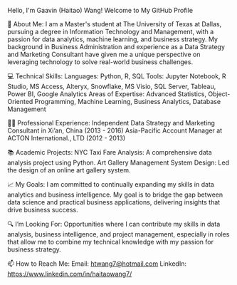 Hello, I'm Gaavin (Haitao) Wang!
Welcome to My GitHub Profile

🌱 About Me:
I am a Master's student at The University of Texas at Dallas, pursuing a degree in Information Technology and Management, with a passion for data analytics, machine learning, and business strategy. My background in Business Administration and experience as a Data Strategy and Marketing Consultant have given me a unique perspective on leveraging technology to solve real-world business challenges.

💻 Technical Skills:
Languages: Python, R, SQL
Tools: Jupyter Notebook, R Studio, MS Access, Alteryx, Snowflake, MS Visio, SQL Server, Tableau, Power BI, Google Analytics
Areas of Expertise: Advanced Statistics, Object-Oriented Programming, Machine Learning, Business Analytics, Database Management

👨‍💼 Professional Experience:
Independent Data Strategy and Marketing Consultant in Xi’an, China (2013 - 2016)
Asia-Pacific Account Manager at ACTON International., LTD (2012 - 2013)

📚 Academic Projects:
NYC Taxi Fare Analysis: A comprehensive data analysis project using Python.
Art Gallery Management System Design: Led the design of an online art gallery system.

📈 My Goals:
I am committed to continually expanding my skills in data analytics and business intelligence. My goal is to bridge the gap between data science and practical business applications, delivering insights that drive business success.

🔍 I’m Looking For:
Opportunities where I can contribute my skills in data analysis, business intelligence, and project management, especially in roles that allow me to combine my technical knowledge with my passion for business strategy.

📫 How to Reach Me:
Email: htwang7@hotmail.com
LinkedIn: https://www.linkedin.com/in/haitaowang7/
